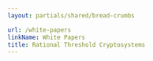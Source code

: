 ```yaml
---
layout: partials/shared/bread-crumbs

url: /white-papers
linkName: White Papers
title: Rational Threshold Cryptosystems
---
```

